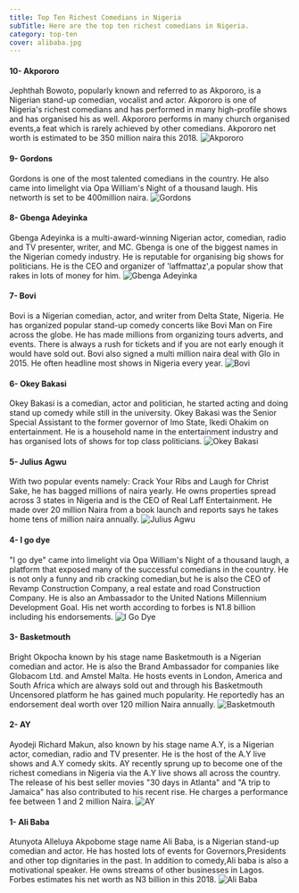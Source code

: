 ```yaml
---
title: Top Ten Richest Comedians in Nigeria
subTitle: Here are the top ten richest comedians in Nigeria.
category: top-ten
cover: alibaba.jpg
---
```


#### 10- Akpororo
Jephthah Bowoto, popularly known and referred to as Akpororo, is a Nigerian stand-up comedian, vocalist and actor. Akpororo is one of Nigeria's richest comedians and has performed in many high-profile shows and has organised his as well. Akpororo performs in many church organised events,a feat which is rarely achieved by other comedians. Akpororo net worth is estimated to be 350 million naira this 2018.
![Akpororo](akpororo.jpg)


#### 9- Gordons
Gordons is one of the most talented comedians in the country. He also came into limelight via Opa William's Night of a thousand laugh. His networth is set to be 400million naira.
![Gordons](gordons.jpg)


#### 8- Gbenga Adeyinka 
Gbenga Adeyinka is a multi-award-winning Nigerian actor, comedian, radio and TV presenter, writer, and MC. Gbenga is one of the biggest names in the Nigerian comedy industry. He is reputable for organising big shows for politicians. He is the CEO and organizer of 'laffmattaz',a popular show that rakes in lots of money for him.
![Gbenga Adeyinka](gbenga.jpg)

#### 7- Bovi 
Bovi is a Nigerian comedian, actor, and writer from Delta State, Nigeria. He has organized popular stand-up comedy concerts like Bovi Man on Fire across the globe. He has made millions from organizing tours adverts, and events.
There is always a rush for tickets and if you are not early enough it would have sold out. Bovi also signed a multi million naira deal with Glo in 2015. He often headline most shows in Nigeria every year.
![Bovi](Bovi.jpg)

#### 6- Okey Bakasi
Okey Bakasi is a comedian, actor and politician, he started acting and doing stand up comedy while still in the university.
Okey Bakasi was the Senior Special Assistant to the former governor of Imo State, Ikedi Ohakim on entertainment. He is a household name in the entertainment industry and has organised lots of shows for top class politicians.
![Okey Bakasi](okey-bakasi.jpg)

#### 5- Julius Agwu
With two popular events namely: Crack Your Ribs and Laugh for Christ Sake, he has bagged millions of naira yearly.
He owns properties spread across 3 states in Nigeria and is the CEO of Real Laff Entertainment. He made over 20 million Naira from a book launch and reports says he takes home tens of million naira annually.
![Julius Agwu](Julius-Agwu-1.jpg)

#### 4- I go dye
"I go dye" came into limelight via Opa William's Night of a thousand laugh, a platform that exposed many of the successful comedians in the country. He is not only a funny and rib cracking comedian,but he is also the CEO of Revamp Construction Company, a real estate and road Construction Company. He is also an Ambassador to the United Nations Millennium Development Goal. His net worth according to forbes is N1.8 billion including his endorsements.
![I Go Dye](I-Go-Dye.jpg)

#### 3- Basketmouth
Bright Okpocha known by his stage name Basketmouth is a Nigerian comedian and actor. He is also the Brand Ambassador for companies like Globacom Ltd. and Amstel Malta. He hosts events in London, America and South Africa which are always sold out and through his Basketmouth Uncensored platform he has gained much popularity. He reportedly has an endorsement deal worth over 120 million Naira annually.
![Basketmouth](Basketmouth.jpg)

#### 2- AY
Ayodeji Richard Makun, also known by his stage name A.Y, is a Nigerian actor, comedian, radio and TV presenter. He is the host of the A.Y live shows and A.Y comedy skits. AY recently sprung up to become one of the richest comedians in Nigeria via the A.Y live shows all across the country. The release of his best seller movies "30 days in Atlanta" and "A trip to Jamaica" has also contributed to his recent rise. He charges a performance fee between 1 and 2 million Naira.
![AY](ay.jpg)

#### 1- Ali Baba
Atunyota Alleluya Akpobome stage name Ali Baba, is a Nigerian stand-up comedian and actor. He has hosted lots of events for Governors,Presidents and other top dignitaries in the past. In addition to comedy,Ali baba is also a motivational speaker. He owns streams of other businesses in Lagos. Forbes estimates his net worth as N3 billion in this 2018.
![Ali Baba](alibaba.jpg)
